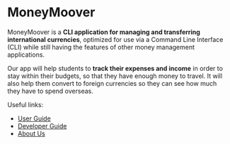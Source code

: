 # MoneyMoover

MoneyMoover is a **CLI application for managing and transferring international currencies**, optimized for use via a
Command Line Interface (CLI)
while still having the features of other money management applications.

Our app will help students to **track their expenses and income** in order to stay within their budgets, so that they
have enough money to travel.
It will also help them convert to foreign currencies so they can see how much they have to spend overseas.

Useful links:

* [User Guide](UserGuide.md)
* [Developer Guide](DeveloperGuide.md)
* [About Us](AboutUs.md)
